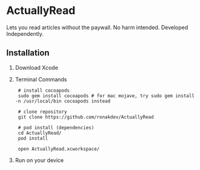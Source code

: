 # ActuallyRead

Lets you read articles without the paywall. No harm intended. Developed Independently.

## Installation

1. Download Xcode
2. Terminal Commands

		# install cocoapods
		sudo gem install cocoapods # for mac mojave, try sudo gem install -n /usr/local/bin cocoapods instead
		    
		# clone repository
		git clone https://github.com/ronakdev/ActuallyRead
		    
		# pod install (dependencies)
		cd ActuallyRead/
		pod install
		    
		open ActuallyRead.xcworkspace/

3. Run on your device
